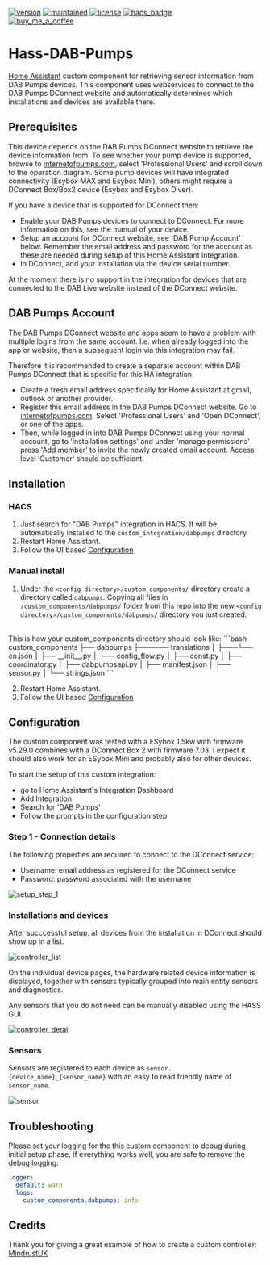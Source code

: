 [![version](https://img.shields.io/github/v/release/ankohanse/hass-dab-pumps?style=for-the-badge)](https://github.com/ankohanse/hass-dab-pumps)
[![maintained](https://img.shields.io/maintenance/yes/2023?style=for-the-badge)](https://github.com/ankohanse/hass-dab-pumps)
[![license](https://img.shields.io/github/license/toreamun/amshan-homeassistant?style=for-the-badge)](LICENSE)
[![hacs_badge](https://img.shields.io/badge/HACS-Default-orange.svg?style=for-the-badge)](https://github.com/custom-components/hacs)<br/>
[![buy_me_a_coffee](https://img.shields.io/badge/If%20you%20like%20it-Buy%20me%20a%20coffee-yellow.svg?style=for-the-badge)](https://www.buymeacoffee.com/ankohanse)


# Hass-DAB-Pumps

[Home Assistant](https://home-assistant.io/) custom component for retrieving sensor information from DAB Pumps devices.
This component uses webservices to connect to the DAB Pumps DConnect website and automatically determines which installations and devices are available there.

## Prerequisites
This device depends on the DAB Pumps DConnect website to retrieve the device information from. To see whether your pump device is supported, browse to [internetofpumps.com](https://internetofpumps.com/), select 'Professional Users' and scroll down to the operation diagram. Some pump devices will have integrated connectivity (Esybox MAX and Esybox Mini), others might require a DConnect Box/Box2 device (Esybox and Esybox Diver).

If you have a device that is supported for DConnect then:
- Enable your DAB Pumps devices to connect to DConnect. For more information on this, see the manual of your device.
- Setup an account for DConnect website, see 'DAB Pump Account' below. Remember the email address and password for the account as these are needed during setup of this Home Assistant integration.
- In DConnect, add your installation via the device serial number.

At the moment there is no support in the integration for devices that are connected to the DAB Live website instead of the DConnect website.


## DAB Pumps Account
The DAB Pumps DConnect website and apps seem to have a problem with multiple logins from the same account. I.e. when already logged into the app or website, then a subsequent login via this integration may fail. 

Therefore it is recommended to create a separate account within DAB Pumps DConnect that is specific for this HA integration. 
- Create a fresh email address specifically for Home Assistant at gmail, outlook or another provider. 
- Register this email address in the DAB Pumps DConnect website. Go to  [internetofpumps.com](https://internetofpumps.com/). Select 'Professional Users' and 'Open DConnect', or one of the apps. 
- Then, while logged in into DAB Pumps DConnect using your normal account, go to 'installation settings' and under 'manage permissions' press 'Add member' to invite the newly created email account. Access level 'Customer' should be sufficient.


## Installation

### HACS

1. Just search for "DAB Pumps" integration in HACS. It will be automatically installed to the `custom_integration/dabpumps` directory
2. Restart Home Assistant.
3. Follow the UI based [Configuration](#Configuration)


### Manual install

1. Under the `<config directory>/custom_components/` directory create a directory called `dabpumps`. 
Copying all files in `/custom_components/dabpumps/` folder from this repo into the new `<config directory>/custom_components/dabpumps/` directory you just created.<br/>
<br/>
This is how your custom_components directory should look like:
```bash
custom_components
├── dabpumps
├────── translations
│   ├───└── en.json
│   ├── __init__.py
│   ├── config_flow.py
│   ├── const.py
│   ├── coordinator.py
│   ├── dabpumpsapi.py
│   ├── manifest.json
│   ├── sensor.py
│   └── strings.json  
```

2. Restart Home Assistant.
3. Follow the UI based [Configuration](#Configuration)

## Configuration

The custom component was tested with a ESybox 1.5kw with firmware v5.29.0 combines with a DConnect Box 2 with firmware 7.03. 
I expect it should also work for an ESybox Mini and probably also for other devices.

To start the setup of this custom integration:
- go to Home Assistant's Integration Dashboard
- Add Integration
- Search for 'DAB Pumps'
- Follow the prompts in the configuration step

### Step 1 - Connection details
The following properties are required to connect to the DConnect service:
- Username: email address as registered for the DConnect service
- Password: password associated with the username
  
![setup_step_1](documentation/setup_step_1.png)


### Installations and devices
After succcessful setup, all devices from the installation in DConnect should show up in a list.

![controller_list](documentation/controller_list.png)

On the individual device pages, the hardware related device information is displayed, together with sensors typically grouped into main entity sensors and diagnostics.

Any sensors that you do not need can be manually disabled using the HASS GUI.

![controller_detail](documentation/controller_detail.png)

### Sensors
Sensors are registered to each device as `sensor.{device_name}_{sensor_name}` with an easy to read friendly name of `sensor_name`. 
  
![sensor](documentation/sensor_detail.png)


## Troubleshooting
Please set your logging for the this custom component to debug during initial setup phase. If everything works well, you are safe to remove the debug logging:

```yaml
logger:
  default: warn
  logs:
    custom_components.dabpumps: info
```


## Credits

Thank you for giving a great example of how to create a custom controller: [MindrustUK](https://github.com/MindrustUK)

